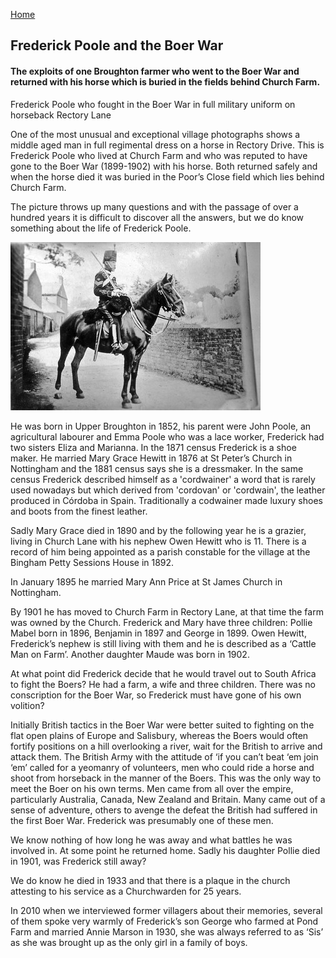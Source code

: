 [Home](https://simon-scmp.github.io/ubhistdocs/)


## Frederick Poole and the Boer War

#### The exploits of one Broughton farmer who went to the Boer War and returned with his horse which is buried in the fields behind Church Farm.

Frederick Poole who fought in the Boer War in full military uniform on horseback Rectory Lane

One of the most unusual and exceptional village photographs shows a middle aged man in full regimental dress on a horse in Rectory Drive. This is Frederick Poole who lived at Church Farm and who was reputed to have gone to the Boer War (1899-1902) with his horse. Both returned safely and when the horse died it was buried in the Poor’s Close field which lies behind Church Farm.

The picture throws up many questions and with the passage of over a hundred years it is difficult to discover all the answers, but we do know something about the life of Frederick Poole.

![Frederick Poole](Poole.jpeg)

He was born in Upper Broughton in 1852, his parent were John Poole, an agricultural labourer and Emma Poole who was a lace worker, Frederick had two sisters Eliza and Marianna. In the 1871 census Frederick is a shoe maker. He married Mary Grace Hewitt in 1876 at St Peter’s Church in Nottingham and the 1881 census says she is a dressmaker. In the same census Frederick described himself as a 'cordwainer' a word that is rarely used nowadays but which derived from 'cordovan' or 'cordwain', the leather produced in Córdoba in Spain. Traditionally a codwainer made luxury shoes and boots from the finest leather.

Sadly Mary Grace died in 1890 and by the following year he is a grazier, living in Church Lane with his nephew Owen Hewitt who is 11. There is a record of him being appointed as a parish constable for the village at the Bingham Petty Sessions House in 1892.

In January 1895 he married Mary Ann Price at St James Church in Nottingham.

By 1901 he has moved to Church Farm in Rectory Lane, at that time the farm was owned by the Church. Frederick and Mary have three children: Pollie Mabel born in 1896, Benjamin in 1897 and George in 1899. Owen Hewitt, Frederick’s nephew is still living with them and he is described as a ‘Cattle Man on Farm’. Another daughter Maude was born in 1902.

At what point did Frederick decide that he would travel out to South Africa to fight the Boers? He had a farm, a wife and three children. There was no conscription for the Boer War, so Frederick must have gone of his own volition?

Initially British tactics in the Boer War were better suited to fighting on the flat open plains of Europe and Salisbury, whereas the Boers would often fortify positions on a hill overlooking a river, wait for the British to arrive and attack them. The British Army with the attitude of  ‘if you can’t beat ‘em join ‘em’ called for a yeomanry of volunteers, men who could ride a horse and shoot from horseback in the manner of the Boers. This was the only way to meet the Boer on his own terms. Men came from all over the empire, particularly Australia, Canada, New Zealand and Britain. Many came out of a sense of adventure, others to avenge the defeat the British had suffered in the first Boer War. Frederick was presumably one of these men.

We know nothing of how long he was away and what battles he was involved in. At some point he returned home. Sadly his daughter Pollie died in 1901, was Frederick still away?

We do know he died in 1933 and that there is a plaque in the church attesting to his service as a Churchwarden for 25 years.

In 2010 when we interviewed former villagers about their memories, several of them spoke very warmly of Frederick’s son George who farmed at Pond Farm and married Annie Marson in 1930, she was always referred to as ‘Sis’ as she was brought up as the only girl in a family of boys.
